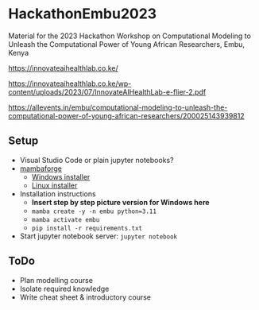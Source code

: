 # HackathonEmbu2023
Material for the  2023 Hackathon Workshop on Computational Modeling to Unleash the Computational Power of Young African Researchers, Embu, Kenya

https://innovateaihealthlab.co.ke/

https://innovateaihealthlab.co.ke/wp-content/uploads/2023/07/InnovateAIHealthLab-e-flier-2.pdf

https://allevents.in/embu/computational-modeling-to-unleash-the-computational-power-of-young-african-researchers/200025143939812


## Setup

- Visual Studio Code or plain jupyter notebooks?
- [mambaforge](https://github.com/conda-forge/miniforge#mambaforge)
  - [Windows installer](https://github.com/conda-forge/miniforge/releases/latest/download/Mambaforge-Windows-x86_64.exe)
  - [Linux installer](https://github.com/conda-forge/miniforge/releases/latest/download/Mambaforge-Linux-x86_64.sh)
- Installation instructions
  - **Insert step by step picture version for Windows here**
  - `mamba create -y -n embu python=3.11`
  - `mamba activate embu`
  - `pip install -r requirements.txt`
- Start jupyter notebook server: `jupyter notebook`


## ToDo

- Plan modelling course
- Isolate required knowledge
- Write cheat sheet & introductory course
